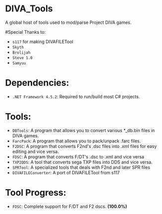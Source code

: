 # DIVA_Tools
A global host of tools used to mod/parse Project DIVA games.

#Special Thanks to:
+ `s117` for making DIVAFILETool
+ `Skyth`
+ `Brolijah`
+ `Steve 1.0`
+ `Samyuu`

# Dependencies:
+ `.NET Framework 4.5.2`: Required to run/build most C# projects.

# Tools:

+ `DBTools`: A program that allows you to convert various *_db.bin files in DIVA games.
+ `FarcPack`: A program that allows you to pack/unpack .farc files.
+ `F2DSC`: A program that converts F2nd's .dsc files into .xml files for easy editing and vice versa.
+ `FDSC`: A program that converts F/DT's .dsc to .xml and vice versa
+ `TXP2DDS`: A tool that converts sega TXP files into DDS and vice versa.
+ `SPRTool`: A specialized tools that deals with F2nd and later SPR files
+ `DIVAFILEConverter`: A port of DIVAFILETool from s117

# Tool Progress:

+ `FDSC`: Complete support for F/DT and F2 dscs. **(100.0%)**
